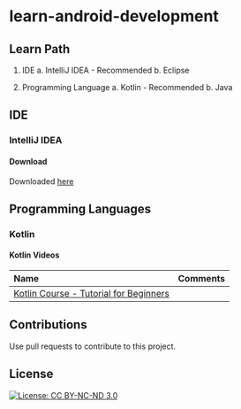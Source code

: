 # learn-android-development

## Learn Path

1. IDE
  a. IntelliJ IDEA - Recommended
  b. Eclipse

2. Programming Language
  a. Kotlin - Recommended
  b. Java

## IDE

### IntelliJ IDEA

#### Download

Downloaded [here](https://www.jetbrains.com/idea/download)

## Programming Languages

### Kotlin

#### Kotlin Videos

Name | Comments
:------|:------:
[Kotlin Course - Tutorial for Beginners](https://www.youtube.com/watch?v=F9UC9DY-vIU) | 

## Contributions

Use pull requests to contribute to this project.

## License

[![License: CC BY-NC-ND 3.0](https://img.shields.io/badge/License-CC%20BY--NC--ND%203.0-lightgrey.svg)](https://creativecommons.org/licenses/by-nc-nd/3.0/)
